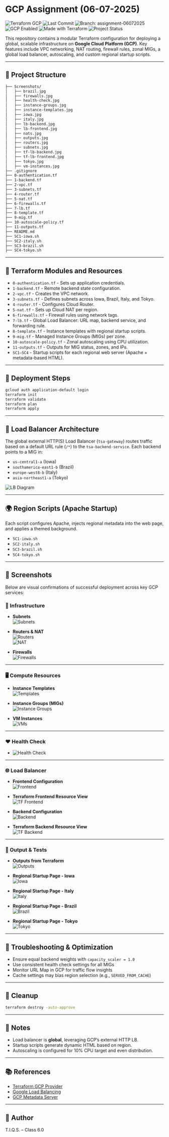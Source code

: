 # GCP Assignment (06-07-2025)

![Terraform GCP](https://img.shields.io/badge/Terraform-GCP-blueviolet?logo=terraform&logoColor=white)
![Last Commit](https://img.shields.io/github/last-commit/tiqsclass6/gcp-repo-assignments?style=flat-square)
![Branch: assignment-06072025](https://img.shields.io/badge/Branch-assignment--06072025-blue)
![GCP Enabled](https://img.shields.io/badge/GCP-Enabled-4285F4?logo=googlecloud&logoColor=white)
![Made with Terraform](https://img.shields.io/badge/Made%20with-Terraform-5F43E9?logo=terraform)
![Project Status](https://img.shields.io/badge/Status-Stable-brightgreen)

This repository contains a modular Terraform configuration for deploying a global, scalable infrastructure on **Google Cloud Platform (GCP)**. Key features include VPC networking, NAT routing, firewall rules, zonal MIGs, a global load balancer, autoscaling, and custom regional startup scripts.

---

## 📁 Project Structure

```bash
├── Screenshots/
│   ├── brazil.jpg
│   ├── firewalls.jpg
│   ├── health-check.jpg
│   ├── instance-groups.jpg
│   ├── instance-templates.jpg
│   ├── iowa.jpg
│   ├── italy.jpg
│   ├── lb-backend.jpg
│   ├── lb-frontend.jpg
│   ├── nats.jpg
│   ├── outputs.jpg
│   ├── routers.jpg
│   ├── subnets.jpg
│   ├── tf-lb-backend.jpg
│   ├── tf-lb-frontend.jpg
│   ├── tokyo.jpg
│   ├── vm-instances.jpg
├── .gitignore
├── 0-authentication.tf
├── 1-backend.tf
├── 2-vpc.tf
├── 3-subnets.tf
├── 4-router.tf
├── 5-nat.tf
├── 6-firewalls.tf
├── 7-lb.tf
├── 8-template.tf
├── 9-mig.tf
├── 10-autoscale-policy.tf
├── 11-outputs.tf
├── README.md
├── SC1-iowa.sh
├── SC2-italy.sh
├── SC3-brazil.sh
├── SC4-tokyo.sh
```

---

## 🧱 Terraform Modules and Resources

- `0-authentication.tf` - Sets up application credentials.
- `1-backend.tf` - Remote backend state configuration.
- `2-vpc.tf` - Creates the VPC network.
- `3-subnets.tf` - Defines subnets across Iowa, Brazil, Italy, and Tokyo.
- `4-router.tf` - Configures Cloud Router.
- `5-nat.tf` - Sets up Cloud NAT per region.
- `6-firewalls.tf` - Firewall rules using network tags.
- `7-lb.tf` - Global Load Balancer: URL map, backend service, and forwarding rule.
- `8-template.tf` - Instance templates with regional startup scripts.
- `9-mig.tf` - Managed Instance Groups (MIGs) per zone.
- `10-autoscale-policy.tf` - Zonal autoscaling using CPU utilization.
- `11-outputs.tf` - Outputs for MIG status, zones, and IPs.
- `SC1–SC4` - Startup scripts for each regional web server (Apache + metadata-based HTML).

---

## 🚀 Deployment Steps

```bash
gcloud auth application-default login
terraform init
terraform validate
terraform plan
terraform apply
```

---

## 📡 Load Balancer Architecture

The global external HTTP(S) Load Balancer (`tsa-gateway`) routes traffic based on a default URL rule (`/*`) to the `tsa-backend-service`. Each backend points to a MIG in:

- `us-central1-a` (Iowa)
- `southamerica-east1-b` (Brazil)
- `europe-west8-b` (Italy)
- `asia-northeast1-a` (Tokyo)

![LB Diagram](Screenshots/load-balancer-flow.png)

---

## 🌍 Region Scripts (Apache Startup)

Each script configures Apache, injects regional metadata into the web page, and applies a themed background.

- `SC1-iowa.sh`  
- `SC2-italy.sh`  
- `SC3-brazil.sh`  
- `SC4-tokyo.sh`  

---

## 📸 Screenshots

Below are visual confirmations of successful deployment across key GCP services:

### 🔧 Infrastructure

- **Subnets**  
  ![Subnets](Screenshots/subnets.jpg)

- **Routers & NAT**  
  ![Routers](Screenshots/routers.jpg)  
  ![NAT](Screenshots/nats.jpg)

- **Firewalls**  
  ![Firewalls](Screenshots/firewalls.jpg)

---

### 🖥️ Compute Resources

- **Instance Templates**  
  ![Templates](Screenshots/instance-templates.jpg)

- **Instance Groups (MIGs)**  
  ![Instance Groups](Screenshots/instance-groups.jpg)

- **VM Instances**  
  ![VMs](Screenshots/vm-instances.jpg)

---

### ❤️ Health Check

- ![Health Check](Screenshots/health-check.jpg)

---

### 🌐 Load Balancer

- **Frontend Configuration**  
  ![Frontend](Screenshots/lb-frontend.jpg)

- **Terraform Frontend Resource View**  
  ![TF Frontend](Screenshots/tf-lb-frontend.jpg)

- **Backend Configuration**  
  ![Backend](Screenshots/lb-backend.jpg)

- **Terraform Backend Resource View**  
  ![TF Backend](Screenshots/tf-lb-backend.jpg)

---

### 🧪 Output & Tests

- **Outputs from Terraform**  
  ![Outputs](Screenshots/outputs.jpg)

- **Regional Startup Page - Iowa**  
  ![Iowa](Screenshots/iowa.jpg)

- **Regional Startup Page - Italy**  
  ![Italy](Screenshots/italy.jpg)  

- **Regional Startup Page - Brazil**  
  ![Brazil](Screenshots/brazil.jpg)

- **Regional Startup Page - Tokyo**  
  ![Tokyo](Screenshots/tokyo.jpg)

---

## 🔧 Troubleshooting & Optimization

- Ensure equal backend weights with `capacity_scaler = 1.0`
- Use consistent health check settings for all MIGs
- Monitor URL Map in GCP for traffic flow insights
- Cache settings may bias region selection (e.g., `SERVED_FROM_CACHE`)

---

## 🧹 Cleanup

```bash
terraform destroy -auto-approve
```

---

## 🧠 Notes

- Load balancer is **global**, leveraging GCP’s external HTTP LB.
- Startup scripts generate dynamic HTML based on region.
- Autoscaling is configured for 10% CPU target and even distribution.

---

## 📚 References

- [Terraform GCP Provider](https://registry.terraform.io/providers/hashicorp/google/latest/docs)
- [Google Load Balancing](https://cloud.google.com/load-balancing/docs)
- [GCP Metadata Server](https://cloud.google.com/compute/docs/storing-retrieving-metadata)

---

## 👤 Author

T.I.Q.S. – Class 6.0
